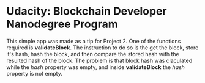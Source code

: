# Udacity: Blockchain Developer Nanodegree Program

This simple app was made as a tip for Project 2. One of the functions required is **validateBlock**. The instruction to do so is the get the block, store it's hash, hash the block, and then compare the stored hash with the resulted hash of the block. The problem is that block hash was claculated while the *hash* property was empty, and inside **validateBlock** the *hash* property is not empty.